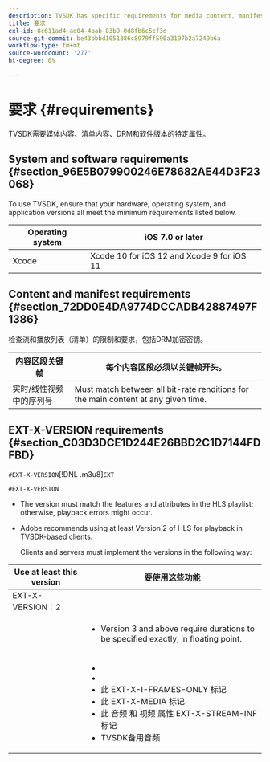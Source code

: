 ```yaml
---
description: TVSDK has specific requirements for media content, manifest content, DRM, and software versions.
title: 要求
exl-id: 8c611ad4-ad04-4bab-83b9-0d8fb6c5cf3d
source-git-commit: be43bbbd1051886c8979ff590a3197b2a7249b6a
workflow-type: tm+mt
source-wordcount: '277'
ht-degree: 0%

---
```


# 要求 {#requirements}

TVSDK需要媒体内容、清单内容、DRM和软件版本的特定属性。

## System and software requirements {#section_96E5B079900246E78682AE44D3F23068}

To use TVSDK, ensure that your hardware, operating system, and application versions all meet the minimum requirements listed below.

| Operating system | iOS 7.0 or later |
|---|---|
| Xcode | Xcode 10 for iOS 12 and Xcode 9 for iOS 11 |

## Content and manifest requirements {#section_72DD0E4DA9774DCCADB42887497F1386}

检查流和播放列表（清单）的限制和要求，包括DRM加密密钥。

| 内容区段关键帧 | 每个内容区段必须以关键帧开头。 |
|---|---|
| 实时/线性视频中的序列号 | Must match between all bit-rate renditions for the main content at any given time. |

## EXT-X-VERSION requirements {#section_C03D3DCE1D244E26BBD2C1D7144FDFBD}

`#EXT-X-VERSION`[!DNL .m3u8]`EXT`

`#EXT-X-VERSION`

* The version must match the features and attributes in the HLS playlist; otherwise, playback errors might occur. [](https://datatracker.ietf.org/doc/draft-pantos-http-live-streaming/?include_text=1)
* Adobe recommends using at least Version 2 of HLS for playback in TVSDK-based clients.

   Clients and servers must implement the versions in the following way:

<table frame="all" colsep="1" rowsep="1" id="table_62EB98EDD9DE49EC84CB1C7D59BC40E6"> 
 <thead> 
  <tr rowsep="1"> 
   <th colname="1" class="entry"> Use at least this version </th> 
   <th colname="2" class="entry"> 要使用这些功能 </th> 
  </tr> 
 </thead>
 <tbody> 
  <tr rowsep="1"> 
   <td colname="1"> <span class="codeph"> EXT-X-VERSION：2 </span> </td> 
   <td colname="2"> <span class="codeph"></span> </td> 
  </tr> 
  <tr rowsep="1"> 
   <td colname="1"> <span class="codeph"></span> </td> 
   <td colname="2"> 
    <ul id="ul_C9500D3F934848639C204BF248F139FF"> 
     <li id="li_535A7E3FABCB46FE872A7EA5DE2A1784"><span class="codeph"></span> <p><span class="codeph"></span>Version 3 and above require durations to be specified exactly, in floating point. </p> </li> 
    </ul> </td> 
  </tr> 
  <tr rowsep="0"> 
   <td colname="1"> <span class="codeph"></span> </td> 
   <td colname="2"> 
    <ul id="ul_3355A6CBBE2141DDB92660BB4B604D70"> 
     <li id="li_5E73D41AF6DC4CEE88D6C029FFCFC350"><span class="codeph"></span> </li> 
     <li id="li_BF5141F516F749E5890860D487EB5287"><span class="codeph"></span> </li> 
     <li id="li_E0D399A13812499B94107CDE62998EE9">此 <span class="codeph"> EXT-X-I-FRAMES-ONLY </span> 标记 </li> 
     <li id="li_A7783AFF99854EFBBAECD2967E4CBF2B">此 <span class="codeph"> EXT-X-MEDIA </span> 标记 </li> 
     <li id="li_15AE652F33C1454AA90DDC65E7D6C2FD">此 <span class="codeph"> 音频 </span> 和 <span class="codeph"> 视频 </span> 属性 <span class="codeph"> EXT-X-STREAM-INF </span> 标记 </li> 
     <li id="li_DB2A7847D5884F6E91FD9E78101FBCA5">TVSDK备用音频 </li> 
    </ul> </td> 
  </tr> 
 </tbody> 
</table>
